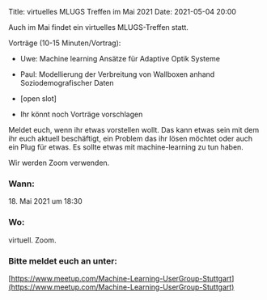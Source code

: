 Title: virtuelles MLUGS Treffen im Mai 2021
Date: 2021-05-04 20:00

Auch im Mai findet ein virtuelles MLUGS-Treffen statt.

Vorträge (10-15 Minuten/Vortrag):

- Uwe: Machine learning Ansätze für Adaptive Optik Systeme
- Paul: Modellierung der Verbreitung von Wallboxen anhand Soziodemografischer Daten
- [open slot]

- Ihr könnt noch Vorträge vorschlagen


Meldet euch, wenn ihr etwas vorstellen wollt.
Das kann etwas sein mit dem ihr euch aktuell beschäftigt, ein Problem das ihr lösen möchtet oder auch ein Plug für etwas.
Es sollte etwas mit machine-learning zu tun haben.

Wir werden Zoom verwenden.

### Wann:

<p>18. Mai 2021 um 18:30</p>  

### Wo:

virtuell. Zoom.

### Bitte meldet euch an unter:
[https://www.meetup.com/Machine-Learning-UserGroup-Stuttgart](https://www.meetup.com/Machine-Learning-UserGroup-Stuttgart)
